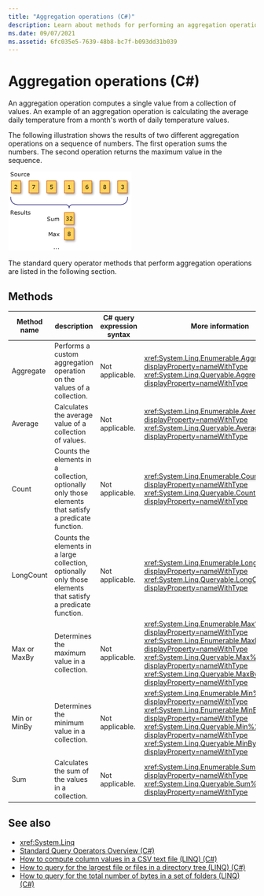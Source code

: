 ```yaml
---
title: "Aggregation operations (C#)"
description: Learn about methods for performing an aggregation operation. An aggregation operation computes a single value from a collection of values.
ms.date: 09/07/2021
ms.assetid: 6fc035e5-7639-48b8-bc7f-b093dd31b039
---
```


# Aggregation operations (C#)

An aggregation operation computes a single value from a collection of values. An example of an aggregation operation is calculating the average daily temperature from a month's worth of daily temperature values.

The following illustration shows the results of two different aggregation operations on a sequence of numbers. The first operation sums the numbers. The second operation returns the maximum value in the sequence.

![Illustration that shows LINQ aggregation operations.](./media/aggregation-operations/linq-aggregation-operations.png)

The standard query operator methods that perform aggregation operations are listed in the following section.

## Methods

| Method name | description | C# query expression syntax | More information |
|--|--|--|--|
| Aggregate | Performs a custom aggregation operation on the values of a collection. | Not applicable. | <xref:System.Linq.Enumerable.Aggregate%2A?displayProperty=nameWithType><br /> <xref:System.Linq.Queryable.Aggregate%2A?displayProperty=nameWithType> |
| Average | Calculates the average value of a collection of values. | Not applicable. | <xref:System.Linq.Enumerable.Average%2A?displayProperty=nameWithType><br /> <xref:System.Linq.Queryable.Average%2A?displayProperty=nameWithType> |
| Count | Counts the elements in a collection, optionally only those elements that satisfy a predicate function. | Not applicable. | <xref:System.Linq.Enumerable.Count%2A?displayProperty=nameWithType><br /> <xref:System.Linq.Queryable.Count%2A?displayProperty=nameWithType> |
| LongCount | Counts the elements in a large collection, optionally only those elements that satisfy a predicate function. | Not applicable. | <xref:System.Linq.Enumerable.LongCount%2A?displayProperty=nameWithType><br /> <xref:System.Linq.Queryable.LongCount%2A?displayProperty=nameWithType> |
| Max or MaxBy | Determines the maximum value in a collection. | Not applicable. | <xref:System.Linq.Enumerable.Max%2A?displayProperty=nameWithType><br /><xref:System.Linq.Enumerable.MaxBy%2A?displayProperty=nameWithType><br /><xref:System.Linq.Queryable.Max%2A?displayProperty=nameWithType><br /><xref:System.Linq.Queryable.MaxBy%2A?displayProperty=nameWithType> |
| Min or MinBy | Determines the minimum value in a collection. | Not applicable. | <xref:System.Linq.Enumerable.Min%2A?displayProperty=nameWithType><br /><xref:System.Linq.Enumerable.MinBy%2A?displayProperty=nameWithType><br /><xref:System.Linq.Queryable.Min%2A?displayProperty=nameWithType><br /><xref:System.Linq.Queryable.MinBy%2A?displayProperty=nameWithType> |
| Sum | Calculates the sum of the values in a collection. | Not applicable. | <xref:System.Linq.Enumerable.Sum%2A?displayProperty=nameWithType><br /> <xref:System.Linq.Queryable.Sum%2A?displayProperty=nameWithType> |

## See also

- <xref:System.Linq>
- [Standard Query Operators Overview (C#)](./standard-query-operators-overview.md)
- [How to compute column values in a CSV text file (LINQ) (C#)](./how-to-compute-column-values-in-a-csv-text-file-linq.md)
- [How to query for the largest file or files in a directory tree (LINQ) (C#)](./how-to-query-for-the-largest-file-or-files-in-a-directory-tree-linq.md)
- [How to query for the total number of bytes in a set of folders (LINQ) (C#)](./how-to-query-for-the-total-number-of-bytes-in-a-set-of-folders-linq.md)
